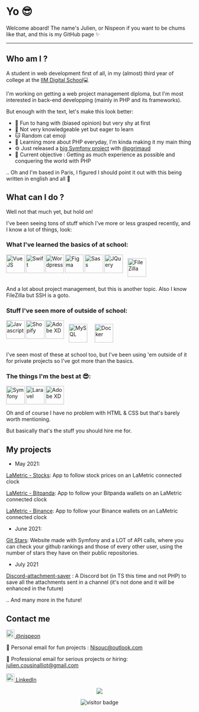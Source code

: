 # Yo 😎 

Welcome aboard! The name's Julien, or Nispeon if you want to be chums like that, and this is my GitHub page ✨

---
## Who am I ?

A student in web development first of all, in my (almost) third year of college at the [IIM Digital School](https://www.iim.fr)💻

I'm working on getting a web project management diploma, but I'm most interested in back-end developping (mainly in PHP and its frameworks).

But enough with the text, let's make this look better:

- 👯 Fun to hang with (biased opinion) but very shy at first
- 🍃 Not very knowledgeable yet but eager to learn
- 🐱 Random cat emoji
- 🌱 Learning more about PHP everyday, I'm kinda making it my main thing
- ⚙ Just released a [big Symfony project](https://github.com/pgrimaud/git-stars) with [@pgrimaud](https://github.com/pgrimaud)
- 📍 Current objective : Getting as much experience as possible and conquering the world with PHP

..
Oh and I'm based in Paris, I figured I should point it out with this being written in english and all 👃


## What can I do ?

Well not that much yet, but hold on! 

I've been seeing tons of stuff which I've more or less grasped recently, and I know a lot of things, look:

### What I've learned the basics of at school:
<img src="https://user-images.githubusercontent.com/37938250/120556236-82e2ab00-c3fc-11eb-9629-8f149613ca09.png" alt="VueJS" align="left" height="50"><img src="https://user-images.githubusercontent.com/37938250/120556625-06040100-c3fd-11eb-8701-8ccff601b109.jpg" alt="Swift" align="left" height="50"><img src="https://user-images.githubusercontent.com/37938250/120556765-3d72ad80-c3fd-11eb-8cbd-e6906c8fa806.png" alt="Wordpress" align="left" height="50"><img src="https://user-images.githubusercontent.com/37938250/120556937-8165b280-c3fd-11eb-8de3-8cabb34641f8.jpg" alt="Figma" align="left" height="50"><img src="https://user-images.githubusercontent.com/37938250/120557319-051f9f00-c3fe-11eb-97d3-72163ebf776c.png" alt="Sass" align="left" height="50"><img src="https://user-images.githubusercontent.com/37938250/120557376-18cb0580-c3fe-11eb-84d2-ef510cd541aa.png" alt="JQuery" align="left" height="50"><img src="https://user-images.githubusercontent.com/37938250/120557404-241e3100-c3fe-11eb-88fd-b7d45597cc51.png" alt="FileZilla" style="margin:10px" height="50">

And a lot about project management, but this is another topic.
Also I know FileZilla but SSH is a goto.

### Stuff I've seen more of outside of school:
<img src="https://user-images.githubusercontent.com/37938250/120557894-e53cab00-c3fe-11eb-8fbb-23e5d85414f0.png" alt="Javascript" align="left" height="50"><img src="https://user-images.githubusercontent.com/37938250/120558029-203ede80-c3ff-11eb-96f0-586f1b452063.png" alt="Shopify" align="left" height="50"><img src="https://user-images.githubusercontent.com/37938250/120556978-89bded80-c3fd-11eb-812e-8868f1213ceb.png" alt="Adobe XD" align="left" height="50"><img src="https://user-images.githubusercontent.com/37938250/120559211-ecfd4f00-c400-11eb-8f88-38c2c914e817.png" alt="MySQL" style="margin:10px" height="50"><img src="https://user-images.githubusercontent.com/37938250/133062027-7a227ba2-3575-4b33-98e7-318fe4fc3aeb.png" alt="Docker" style="margin:10px" height="50">

I've seen most of these at school too, but I've been using 'em outside of it for private projects so I've got more than the basics.

### The things I'm the best at 😎:
<img src="https://user-images.githubusercontent.com/37938250/120558538-e91cfd00-c3ff-11eb-9eff-b00f4281ef68.jpg" alt="Symfony" align="left" height="50"><img src="https://user-images.githubusercontent.com/37938250/120558576-f89c4600-c3ff-11eb-918d-30e2ab27bd01.png" alt="Laravel" align="left" height="50"><img src="https://user-images.githubusercontent.com/37938250/120558940-7bbd9c00-c400-11eb-9d86-5bc7d30b622a.png" alt="Adobe XD" height="50">

Oh and of course I have no problem with HTML & CSS but that's barely worth mentioning.

But basically that's the stuff you should hire me for.


## My projects

- May 2021: 

[LaMetric - Stocks](https://github.com/pgrimaud/lametric-stocks): App to follow stock prices on an LaMetric connected clock

[LaMetric - Bitpanda](https://github.com/pgrimaud/lametric-bitpanda): App to follow your Bitpanda wallets on an LaMetric connected clock 

[LaMetric - Binance](https://github.com/pgrimaud/lametric-binance): App to follow your Binance wallets on an LaMetric connected clock 

- June 2021: 

[Git Stars](https://github.com/pgrimaud/git-stars): Website made with Symfony and a LOT of API calls, where you can check your github rankings and those of every other user, using the number of stars they have on their public repositories.

- July 2021

[Discord-attachment-saver](https://github.com/Nispeon/discord-attachment-saver) : A Discord bot (in TS this time and not PHP) to save all the attachments sent in a channel (it's not done and it will be enhanced in the future)

.. And many more in the future!


## Contact me

<img alt="codeSTACKr | Twitter" width="22px" src="https://cdn.jsdelivr.net/npm/simple-icons@v3/icons/twitter.svg" />[ @nispeon](https://twitter.com/nispeon)

📧  Personal email for fun projects : Nisouc@outlook.com

📧  Professional email for serious projects or hiring: julien.cousinalliot@gmail.com

<img  alt="codeSTACKr | LinkedIn" width="22px" src="https://cdn.jsdelivr.net/npm/simple-icons@v3/icons/linkedin.svg" />[ LinkedIn](https://www.linkedin.com/in/julien-cousin-alliot/)


<p align="center">
  <img src="https://git-stars.com/share/embed/nispeon.svg">
</p>
  
<p align="center">
  <img src="https://visitor-badge.glitch.me/badge?page_id=nispeon.nispeon" alt="visitor badge"/>
</p>
